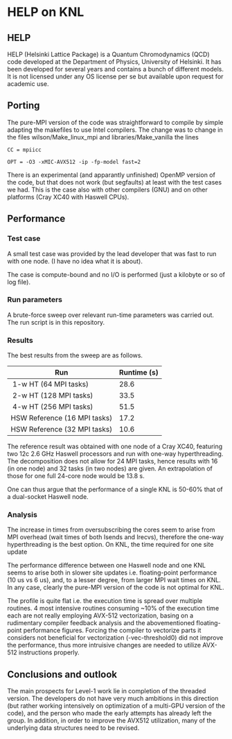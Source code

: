 # HELP on KNL

## HELP
HELP (Helsinki Lattice Package) is a Quantum Chromodynamics (QCD) code developed at the Department of Physics,
University of Helsinki. It has been developed for several years and contains a bunch of different models. It is not
licensed under any OS license per se but available upon request for academic use.

## Porting

The pure-MPI version of the code was straightforward to compile by simple adapting the makefiles to use Intel compilers. The
change was to change in the files wilson/Make_linux_mpi and libraries/Make_vanilla the lines

`CC = mpiicc`

`OPT = -O3 -xMIC-AVX512 -ip -fp-model fast=2`

There is an experimental (and apparantly unfinished) OpenMP version of the code, but that does not work (but segfaults) at least
with the test cases we had. This is the case also with other compilers (GNU) and on other platforms (Cray XC40 with 
Haswell CPUs).

## Performance

### Test case

A small test case was provided by the lead developer that was fast to run with one node. (I have no idea what it is about).

The case is compute-bound and no I/O is performed (just a kilobyte or so of log file).

### Run parameters

A brute-force sweep over relevant run-time parameters was carried out. The run script is in this repository.

### Results

The best results from the sweep are as follows.

| Run | Runtime (s) |
|-----|-------------|
| 1-w HT (64 MPI tasks) | 28.6  |
| 2-w HT (128 MPI tasks) | 33.5  |
| 4-w HT (256 MPI tasks) | 51.5  |
| HSW Reference (16 MPI tasks) | 17.2 |
| HSW Reference (32 MPI tasks) | 10.6 |

The reference result was obtained with one node of a Cray XC40, featuring two 12c 2.6 GHz Haswell processors and run 
with one-way hyperthreading. The decomposition does not allow for 24 MPI tasks, hence results with 16 (in one node) and 
32 tasks (in two nodes) are given. An extrapolation of those for one full 24-core node would be 13.8 s.

One can thus argue that the performance of a single KNL is 50-60% that of a dual-socket Haswell node.

### Analysis

The increase in times from oversubscribing the cores seem to arise from MPI overhead (wait times of both Isends and Irecvs),
therefore the one-way hyperthreading is the best option. On KNL, the time required for one site update 

The performance difference between one Haswell node and one KNL seems to arise both in slower site updates i.e. 
floating-point performance (10 us vs 6 us), and, to a lesser degree, from larger MPI wait times on KNL. In any case,
clearly the pure-MPI version of the code is not optimal for KNL. 

The profile is quite flat i.e. the execution time is spread over multiple routines. 
4 most intensive routines consuming ~10% of the execution time each are not really employing AVX-512 vectorization,
basing on a rudimentary compiler feedback analysis and the abovementioned floating-point performance figures. Forcing
the compiler to vectorize parts it considers not beneficial for vectorization (-vec-threshold0) did not improve the 
performance, thus more intruisive changes are needed to utilize AVX-512 instructions properly.

## Conclusions and outlook

The main prospects for Level-1 work lie in completion of the threaded version. The developers do not have very much
ambitions in this direction (but rather working intensively on optimization of a multi-GPU version of the code), and the 
person who made the early attempts has already left the group. In addition, in order to improve the AVX512 utilization, many 
of the underlying data structures need to be revised.


